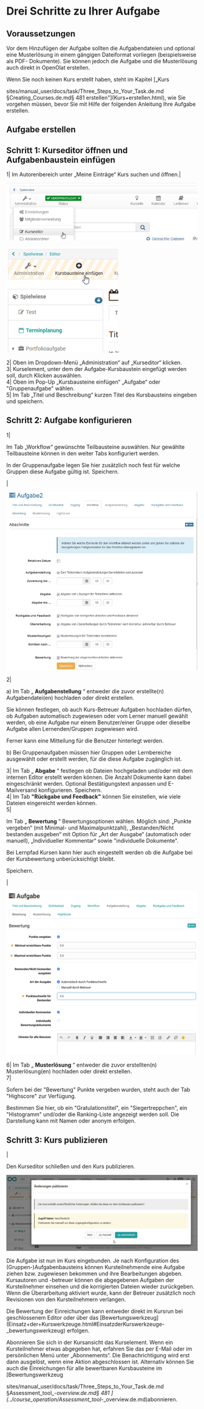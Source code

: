 # Drei Schritte zu Ihrer Aufgabe

##  Voraussetzungen

Vor dem Hinzufügen der Aufgabe sollten die Aufgabendateien und optional eine
Musterlösung in einem gängigen Dateiformat vorliegen (beispielsweise als PDF-
Dokumente). Sie können jedoch die Aufgabe und die Musterlösung auch direkt in
OpenOlat erstellen.

Wenn Sie noch keinen Kurs erstellt haben, steht im Kapitel [„Kurs

sites/manual_user/docs/task/Three_Steps_to_Your_Task.de.md §Creating_Courses.de.md§ 481
erstellen"](Kurs+erstellen.html), wie Sie vorgehen müssen, bevor Sie mit Hilfe
der folgenden Anleitung Ihre Aufgabe erstellen.

##  Aufgabe erstellen

  

Schritt 1: Kurseditor öffnen und Aufgabenbaustein einfügen  
---  
1| Im Autorenbereich unter „Meine Einträge“ Kurs suchen und öffnen.|

![](assets/administration_kurseditor.png)

![](assets/Kursbaustein_einfuegen_menue.png)  
  
2| Oben im Dropdown-Menü „Administration“ auf „Kurseditor“ klicken.  
3| Kurselement, unter dem der Aufgabe-Kursbaustein eingefügt werden soll,
durch Klicken auswählen.  
4| Oben im Pop-Up „Kursbausteine einfügen“ „Aufgabe“ oder "Gruppenaufgabe"
wählen.  
5| Im Tab „Titel und Beschreibung“ kurzen Titel des Kursbausteins eingeben und
speichern.  
  
Schritt 2: Aufgabe konfigurieren  
---  
1|

Im Tab „Workflow“ gewünschte Teilbausteine auswählen. Nur gewählte
Teilbausteine können in den weiter Tabs konfiguriert werden.

In der Gruppenaufgabe legen Sie hier zusätzlich noch fest für welche Gruppen
diese Aufgabe gültig ist. Speichern.

|

![](assets/Aufgabe_workflow.jpg)  
  
  
2|

a) Im Tab „ **Aufgabenstellung** “ entweder die zuvor erstellte(n)
Aufgabendatei(en) hochladen oder direkt erstellen.

Sie können festlegen, ob auch Kurs-Betreuer Aufgaben hochladen dürfen, ob
Aufgaben automatisch zugewiesen oder vom Lerner manuell gewählt werden, ob
eine Aufgabe nur einem Benutzer/einer Gruppe oder dieselbe Aufgabe allen
Lernenden/Gruppen zugewiesen wird.

Ferner kann eine Mitteilung für die Benutzer hinterlegt werden.

b) Bei Gruppenaufgaben müssen hier Gruppen oder Lernbereiche ausgewählt oder
erstellt werden, für die diese Aufgabe zugänglich ist.  
  
3| Im Tab „ **Abgabe** “ festlegen ob Dateien hochgeladen und/oder mit dem
internen Editor erstellt werden können. Die Anzahl Dokumente kann dabei
eingeschränkt werden. Optional Bestätigungstext anpassen und E-Mailversand
konfigurieren. Speichern.  
4| Im Tab **"Rückgabe und Feedback"** können Sie einstellen, wie viele Dateien
eingereicht werden können.  
5|

Im Tab „ **Bewertung** “ Bewertungsoptionen wählen. Möglich sind: „Punkte
vergeben“ (mit Minimal- und Maximalpunktzahl), „Bestanden/Nicht bestanden
ausgeben“ mit Option für „Art der Ausgabe“ (automatisch oder manuell),
„Individueller Kommentar“ sowie "individuelle Dokumente".

Bei Lernpfad Kursen kann hier auch eingestellt werden ob die Aufgabe bei der
Kursbewertung unberücksichtigt bleibt.

Speichern.

|

![](assets/Task_Bewertung_DE.png)  
  
6| Im Tab „ **Musterlösung** “ entweder die zuvor erstellten(n)
Musterlösung(en) hochladen oder direkt erstellen.  
7|

Sofern bei der "Bewertung" Punkte vergeben wurden, steht auch der Tab
"Highscore" zur Verfügung.

Bestimmen Sie hier, ob ein "Gratulationstitel", ein "Siegertreppchen", ein
"Histogramm" und/oder die Ranking-Liste angezeigt werden soll. Die Darstellung
kann mit Namen oder anonym erfolgen.  
  
  

  

Schritt 3: Kurs publizieren  
---  
  
|

Den Kurseditor schließen und den Kurs publizieren.

![](assets/publizieren_blog.png)  
  
  

Die Aufgabe ist nun im Kurs eingebunden. Je nach Konfiguration des
(Gruppen-)Aufgabenbausteins können Kursteilnehmende eine Aufgabe ziehen bzw.
zugewiesen bekommen und ihre Bearbeitungen abgeben. Kursautoren und -betreuer
können die abgegebenen Aufgaben der Kursteilnehmer einsehen und die
korrigierten Dateien wieder zurückgeben. Wenn die Überarbeitung aktiviert
wurde, kann der Betreuer zusätzlich noch Revisionen von den Kursteilnehmern
verlangen.

Die Bewertung der Einreichungen kann entweder direkt im Kursrun bei
geschlossenem Editor oder über das
[Bewertungswerkzeug](Einsatz+der+Kurswerkzeuge.html#EinsatzderKurswerkzeuge-
_bewertungswerkzeug) erfolgen.

Abonnieren Sie sich in der Kursansicht das Kurselement. Wenn ein
Kursteilnehmer etwas abgegeben hat, erfahren Sie das per E-Mail oder im
persönlichen Menü unter „Abonnements“. Die Benachrichtigung wird erst dann
ausgelöst, wenn eine Aktion abgeschlossen ist. Alternativ können Sie auch die
Einreichungen für alle bewertbaren Kursbausteine im [Bewertungswerkzeug

sites/manual_user/docs/task/Three_Steps_to_Your_Task.de.md §Assessment_tool_-_overview.de.md§ 481
](../course_operation/Assessment_tool_-_overview.de.md)abonnieren.

